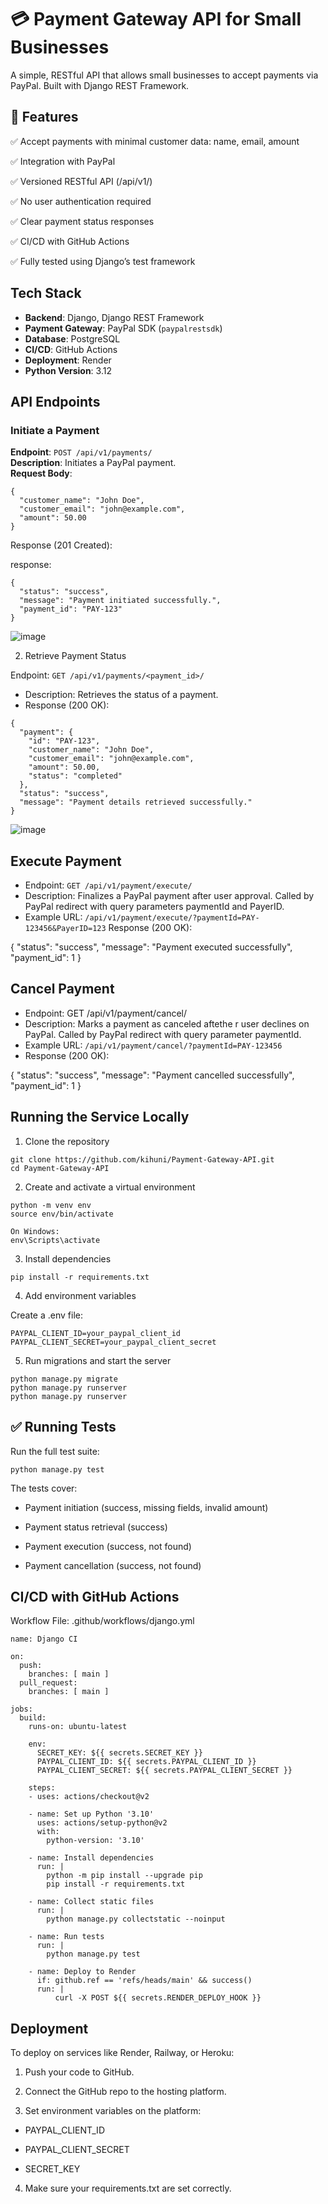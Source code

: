# 💳 Payment Gateway API for Small Businesses

A simple, RESTful API that allows small businesses to accept payments via PayPal. Built with Django REST Framework.

## 🚀 Features

✅ Accept payments with minimal customer data: name, email, amount

✅ Integration with PayPal 

✅ Versioned RESTful API (/api/v1/)

✅ No user authentication required

✅ Clear payment status responses

✅ CI/CD with GitHub Actions

✅ Fully tested using Django’s test framework

## Tech Stack

- **Backend**: Django, Django REST Framework
- **Payment Gateway**: PayPal SDK (`paypalrestsdk`)
- **Database**: PostgreSQL
- **CI/CD**: GitHub Actions
- **Deployment**: Render
- **Python Version**: 3.12

## API Endpoints

### Initiate a Payment

**Endpoint**: `POST /api/v1/payments/`  
**Description**: Initiates a PayPal payment.  
**Request Body**:

```
{
  "customer_name": "John Doe",
  "customer_email": "john@example.com",
  "amount": 50.00
}

```

Response (201 Created):

response:

```
{
  "status": "success",
  "message": "Payment initiated successfully.",
  "payment_id": "PAY-123"
}

```
![image](https://github.com/user-attachments/assets/664a34e0-fc68-4c7f-acf7-bc14d6abc65f)


2. Retrieve Payment Status
   
Endpoint:
`GET /api/v1/payments/<payment_id>/`
- Description: Retrieves the status of a payment.
- Response (200 OK):

```
{
  "payment": {
    "id": "PAY-123",
    "customer_name": "John Doe",
    "customer_email": "john@example.com",
    "amount": 50.00,
    "status": "completed"
  },
  "status": "success",
  "message": "Payment details retrieved successfully."
}

```
![image](https://github.com/user-attachments/assets/17bbb3ff-8b0c-4f69-bbf5-c029a4d4b646)

## Execute Payment
- Endpoint:  `GET /api/v1/payment/execute/`
- Description: Finalizes a PayPal payment after user approval. Called by PayPal redirect with query parameters paymentId and PayerID.
- Example URL: `/api/v1/payment/execute/?paymentId=PAY-123456&PayerID=123`
Response (200 OK):

{
  "status": "success",
  "message": "Payment executed successfully",
  "payment_id": 1
}

## Cancel Payment
- Endpoint: GET /api/v1/payment/cancel/
- Description: Marks a payment as canceled aftethe r user declines on PayPal. Called by PayPal redirect with query parameter paymentId.
- Example URL: `/api/v1/payment/cancel/?paymentId=PAY-123456`
- Response (200 OK):

{
  "status": "success",
  "message": "Payment cancelled successfully",
  "payment_id": 1
}


##  Running the Service Locally

1. Clone the repository

```
git clone https://github.com/kihuni/Payment-Gateway-API.git
cd Payment-Gateway-API
```
2. Create and activate a virtual environment
   
```
python -m venv env
source env/bin/activate  

On Windows:
env\Scripts\activate

```

3. Install dependencies

```
pip install -r requirements.txt

```

4. Add environment variables
   
Create a .env file:

```
PAYPAL_CLIENT_ID=your_paypal_client_id
PAYPAL_CLIENT_SECRET=your_paypal_client_secret

```
5. Run migrations and start the server

```
python manage.py migrate
python manage.py runserver
python manage.py runserver
```

## ✅ Running Tests

Run the full test suite:
```
python manage.py test

```

The tests cover:
- Payment initiation (success, missing fields, invalid amount)

- Payment status retrieval (success)

- Payment execution (success, not found)

- Payment cancellation (success, not found)


##  CI/CD with GitHub Actions

Workflow File: .github/workflows/django.yml

```
name: Django CI

on:
  push:
    branches: [ main ]
  pull_request:
    branches: [ main ]

jobs:
  build:
    runs-on: ubuntu-latest

    env:
      SECRET_KEY: ${{ secrets.SECRET_KEY }}
      PAYPAL_CLIENT_ID: ${{ secrets.PAYPAL_CLIENT_ID }}
      PAYPAL_CLIENT_SECRET: ${{ secrets.PAYPAL_CLIENT_SECRET }}

    steps:
    - uses: actions/checkout@v2

    - name: Set up Python '3.10'
      uses: actions/setup-python@v2
      with:
        python-version: '3.10'

    - name: Install dependencies
      run: |
        python -m pip install --upgrade pip
        pip install -r requirements.txt

    - name: Collect static files
      run: |
        python manage.py collectstatic --noinput

    - name: Run tests
      run: |
        python manage.py test

    - name: Deploy to Render
      if: github.ref == 'refs/heads/main' && success()
      run: |
          curl -X POST ${{ secrets.RENDER_DEPLOY_HOOK }}

```

## Deployment

To deploy on services like Render, Railway, or Heroku:

1. Push your code to GitHub.

2. Connect the GitHub repo to the hosting platform.

3. Set environment variables on the platform:

- PAYPAL_CLIENT_ID

- PAYPAL_CLIENT_SECRET

- SECRET_KEY

4. Make sure your requirements.txt are set correctly.
